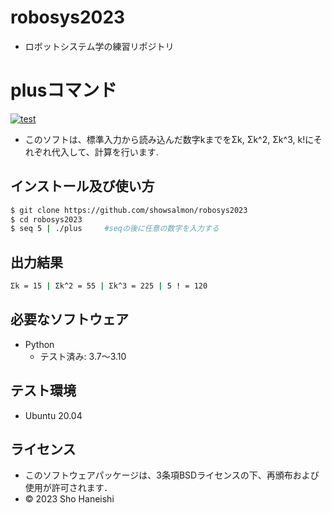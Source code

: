 # robosys2023
* ロボットシステム学の練習リポジトリ  

# plusコマンド
[![test](https://github.com/showsalmon/robosys202x/actions/workflows/test.yml/badge.svg)](https://github.com/showsalmon/robosys202x/actions/workflows/test.yml)   
* このソフトは、標準入力から読み込んだ数字kまでをΣk, Σk^2, Σk^3, k!にそれぞれ代入して、計算を行います.

## インストール及び使い方  
```bash   
$ git clone https://github.com/showsalmon/robosys2023  
$ cd robosys2023  
$ seq 5 | ./plus     #seqの後に任意の数字を入力する  
```  

## 出力結果   
```bash
Σk = 15 | Σk^2 = 55 | Σk^3 = 225 | 5 ! = 120   
```

## 必要なソフトウェア
* Python
  * テスト済み: 3.7～3.10

## テスト環境
* Ubuntu 20.04

## ライセンス
* このソフトウェアパッケージは、3条項BSDライセンスの下、再頒布および使用が許可されます．   
* © 2023 Sho Haneishi
